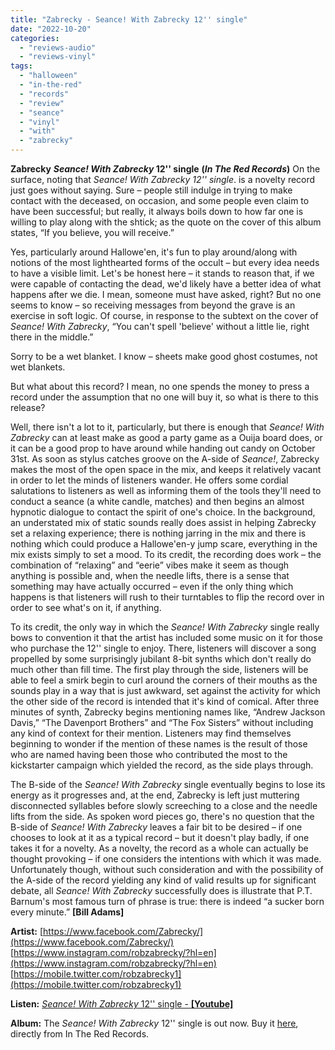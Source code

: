 ```yaml
---
title: "Zabrecky - Seance! With Zabrecky 12'' single"
date: "2022-10-20"
categories: 
  - "reviews-audio"
  - "reviews-vinyl"
tags: 
  - "halloween"
  - "in-the-red"
  - "records"
  - "review"
  - "seance"
  - "vinyl"
  - "with"
  - "zabrecky"
---
```


**Zabrecky** **_Seance! With Zabrecky_ 12'' single** **(_In The Red Records_)** On the surface, noting that _Seance! With Zabrecky 12'' single_. is a novelty record just goes without saying. Sure – people still indulge in trying to make contact with the deceased, on occasion, and some people even claim to have been successful; but really, it always boils down to how far one is willing to play along with the shtick; as the quote on the cover of this album states, “If you believe, you will receive.”

Yes, particularly around Hallowe'en, it's fun to play around/along with notions of the most lighthearted forms of the occult – but every idea needs to have a visible limit. Let's be honest here – it stands to reason that, if we were capable of contacting the dead, we'd likely have a better idea of what happens after we die. I mean, someone must have asked, right? But no one seems to know – so receiving messages from beyond the grave is an exercise in soft logic. Of course, in response to the subtext on the cover of _Seance! With Zabrecky_, “You can't spell 'believe' without a little lie, right there in the middle.”

Sorry to be a wet blanket. I know – sheets make good ghost costumes, not wet blankets.

But what about this record? I mean, no one spends the money to press a record under the assumption that no one will buy it, so what is there to this release?

Well, there isn't a lot to it, particularly, but there is enough that _Seance! With Zabrecky_ can at least make as good a party game as a Ouija board does, or it can be a good prop to have around while handing out candy on October 31st. As soon as stylus catches groove on the A-side of _Seance!_, Zabrecky makes the most of the open space in the mix, and keeps it relatively vacant in order to let the minds of listeners wander. He offers some cordial salutations to listeners as well as informing them of the tools they'll need to conduct a seance (a white candle, matches) and then begins an almost hypnotic dialogue to contact the spirit of one's choice. In the background, an understated mix of static sounds really does assist in helping Zabrecky set a relaxing experience; there is nothing jarring in the mix and there is nothing which could produce a Hallowe'en-y jump scare, everything in the mix exists simply to set a mood. To its credit, the recording does work – the combination of “relaxing” and “eerie” vibes make it seem as though anything is possible and, when the needle lifts, there is a sense that something may have actually occurred – even if the only thing which happens is that listeners will rush to their turntables to flip the record over in order to see what's on it, if anything.

To its credit, the only way in which the _Seance! With Zabrecky_ single really bows to convention it that the artist has included some music on it for those who purchase the 12'' single to enjoy. There, listeners will discover a song propelled by some surprisingly jubilant 8-bit synths which don't really do much other than fill time. The first play through the side, listeners will be able to feel a smirk begin to curl around the corners of their mouths as the sounds play in a way that is just awkward, set against the activity for which the other side of the record is intended that it's kind of comical. After three minutes of synth, Zabrecky begins mentioning names like, “Andrew Jackson Davis,” “The Davenport Brothers” and “The Fox Sisters” without including any kind of context for their mention. Listeners may find themselves beginning to wonder if the mention of these names is the result of those who are named having been those who contributed the most to the kickstarter campaign which yielded the record, as the side plays through.

The B-side of the _Seance! With Zabrecky_ single eventually begins to lose its energy as it progresses and, at the end, Zabrecky is left just muttering disconnected syllables before slowly screeching to a close and the needle lifts from the side. As spoken word pieces go, there's no question that the B-side of _Seance! With Zabrecky_ leaves a fair bit to be desired – if one chooses to look at it as a typical record – but it doesn't play badly, if one takes it for a novelty. As a novelty, the record as a whole can actually be thought provoking – if one considers the intentions with which it was made. Unfortunately though, without such consideration and with the possibility of the A-side of the record yielding any kind of valid results up for significant debate, all _Seance! With Zabrecky_ successfully does is illustrate that P.T. Barnum's most famous turn of phrase is true: there is indeed “a sucker born every minute.” **\[Bill Adams\]**

**Artist:** [https://www.facebook.com/Zabrecky/](https://www.facebook.com/Zabrecky/) [https://www.instagram.com/robzabrecky/?hl=en](https://www.instagram.com/robzabrecky/?hl=en) [https://mobile.twitter.com/robzabrecky1](https://mobile.twitter.com/robzabrecky1)

**Listen:** [_Seance! With Zabrecky_ 12'' single - **\[Youtube\]**](https://www.youtube.com/watch?v=5YTa22Dw6Hs&t=86s)

**Album:** The _Seance! With Zabrecky_ 12'' single is out now. Buy it [here](https://intheredrecords.com/products/seance-with-zabrecky), directly from In The Red Records.
